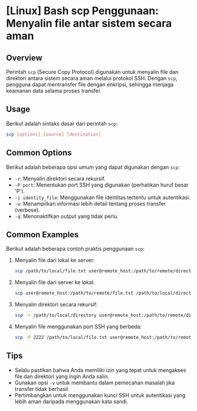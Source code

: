 # [Linux] Bash scp Penggunaan: Menyalin file antar sistem secara aman

## Overview
Perintah `scp` (Secure Copy Protocol) digunakan untuk menyalin file dan direktori antara sistem secara aman melalui protokol SSH. Dengan `scp`, pengguna dapat mentransfer file dengan enkripsi, sehingga menjaga keamanan data selama proses transfer.

## Usage
Berikut adalah sintaks dasar dari perintah `scp`:

```bash
scp [options] [source] [destination]
```

## Common Options
Berikut adalah beberapa opsi umum yang dapat digunakan dengan `scp`:

- `-r`: Menyalin direktori secara rekursif.
- `-P port`: Menentukan port SSH yang digunakan (perhatikan huruf besar 'P').
- `-i identity_file`: Menggunakan file identitas tertentu untuk autentikasi.
- `-v`: Menampilkan informasi lebih detail tentang proses transfer (verbose).
- `-q`: Menonaktifkan output yang tidak perlu.

## Common Examples
Berikut adalah beberapa contoh praktis penggunaan `scp`:

1. Menyalin file dari lokal ke server:
   ```bash
   scp /path/to/local/file.txt user@remote_host:/path/to/remote/directory/
   ```

2. Menyalin file dari server ke lokal:
   ```bash
   scp user@remote_host:/path/to/remote/file.txt /path/to/local/directory/
   ```

3. Menyalin direktori secara rekursif:
   ```bash
   scp -r /path/to/local/directory user@remote_host:/path/to/remote/directory/
   ```

4. Menyalin file menggunakan port SSH yang berbeda:
   ```bash
   scp -P 2222 /path/to/local/file.txt user@remote_host:/path/to/remote/directory/
   ```

## Tips
- Selalu pastikan bahwa Anda memiliki izin yang tepat untuk mengakses file dan direktori yang ingin Anda salin.
- Gunakan opsi `-v` untuk membantu dalam pemecahan masalah jika transfer tidak berhasil.
- Pertimbangkan untuk menggunakan kunci SSH untuk autentikasi yang lebih aman daripada menggunakan kata sandi.